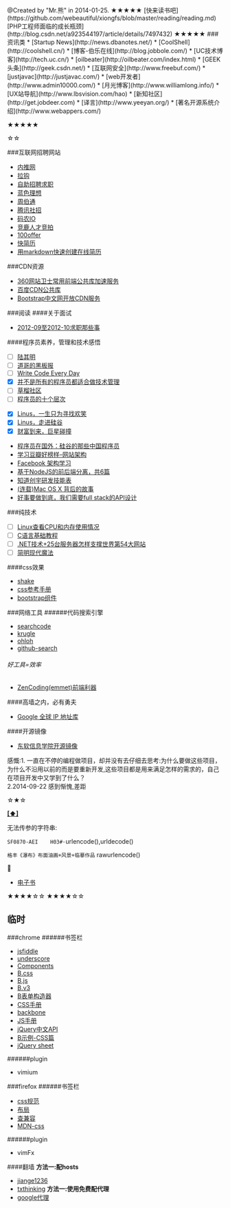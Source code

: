 <script type="text/javascript" src="http://libs.useso.com/js/bootstrap/3.2.0/js/bootstrap.min.js"></script>
<link rel="stylesheet" type="text/css" href="http://libs.useso.com/js/bootstrap/3.2.0/css/bootstrap.min.css" />
<span class="glyphicon glyphicon-bookmark"></span>
@Created by "Mr.熊" in 2014-01-25.  
★★★★★  
[快来读书吧](https://github.com/webeautiful/xiongfs/blob/master/reading/reading.md)  
[PHP工程师面临的成长瓶颈](http://blog.csdn.net/a923544197/article/details/7497432)
★★★★★  
###资讯类
* [Startup News](http://news.dbanotes.net/)
* [CoolShell](http://coolshell.cn/)
* [博客-伯乐在线](http://blog.jobbole.com/)
* [UC技术博客](http://tech.uc.cn/)
* [oilbeater](http://oilbeater.com/index.html)
* [GEEK头条](http://geek.csdn.net/)
* [互联网安全](http://www.freebuf.com/)
* [justjavac](http://justjavac.com/)
* [web开发者](http://www.admin10000.com/)
* [月光博客](http://www.williamlong.info/)
* [UX站导航](http://www.lbsvision.com/hao)
* [新知社区](http://get.jobdeer.com)
* [译言](http://www.yeeyan.org/)
* [著名开源系统介绍](http://www.webappers.com/)

★★★★★

☆☆  

###互联网招聘网站
* [内推网](http://www.neitui.me/)
* [拉钩](http://www.lagou.com/)
* [自助招聘求职](https://jobsdigg.com/)
* [蓝色理想](http://job.blueidea.com/)
* [周伯通](http://www.jobtong.com/)
* [腾讯社招](http://imgcache.qq.com/isd/index.html)
* [码农IO](http://job.manong.io/)
* [竞鹿人才竞拍](http://www.jobdeer.com/)
* [100offer](https://www.100offer.com/)
* [快简历](http://rd.kuaijianli.com/#hot)
* [用markdown快速创建在线简历](http://cvbox.sinaapp.com/)

###CDN资源
* [360网站卫士常用前端公共库加速服务](http://libs.useso.com/js.php)
* [百度CDN公共库](http://developer.baidu.com/wiki/index.php?title=docs/cplat/libs)
* [Bootstrap中文网开放CDN服务](http://www.bootcdn.cn/)

###<a name='TOC'>阅读</a>
####关于面试
* [2012-09至2012-10求职那些事](http://srhang.iteye.com/blog/1705651)

####程序员素养，管理和技术感悟
- [ ] [陆其明](http://blog.csdn.net/happydeer)
- [ ] [道哥的黑板报](http://taosay.net/)
- [ ] [Write Code Every Day](http://ejohn.org/blog/write-code-every-day/)
- [x] [并不是所有的程序员都适合做技术管理](http://www.csdn.net/article/2014-06-13/2820217)
- [ ] [草榴社区](http://cl.man.lv/)
- [ ] [程序员的十个层次](http://jianshu.io/p/xTNAyU)
* [x] [Linus，一生只为寻找欢笑](http://mp.weixin.qq.com/s?__biz=MjM5ODQ2MDIyMA==&mid=200486872&idx=1&sn=36d0b252a62847df9aad9f83ef7b9a62)
* [x] [Linus，走进硅谷](http://www.aiweibang.com/yuedu/tech/780509.html)
* [x] [财富到来，巨星碰撞](http://www.wtoutiao.com/a/310222.html)
* [程序员在国外：硅谷的那些中国程序员](http://blog.jobbole.com/68092/)
* [学习豆瓣好榜样–网站架构](http://dbanotes.net/arch/douban_arch.html)
* [Facebook 架构学习](http://dbanotes.net/arch/facebook_arch_note.html)
* [基于NodeJS的前后端分离，共6篇](http://ued.taobao.org/blog/2014/04/full-stack-development-with-nodejs/)
* [知道创宇研发技能表](blog.knownsec.com/Knownsec_RD_Checklist/v2.2.html)
* [(连载)Mac OS X 背后的故事](http://www.programmer.com.cn/6727/)
* [好事要做到底，我们需要full stack的API设计](http://www.blogjava.net/OneEyeWolf/archive/2008/01/01/171990.html)

###纯技术
* [ ] [Linux查看CPU和内存使用情况](http://www.cnblogs.com/xd502djj/archive/2011/03/01/1968041.html)
* [ ] [C语言基础教程](http://computer.howstuffworks.com/c23.htm/printable)
* [ ] [.NET技术+25台服务器怎样支撑世界第54大网站](http://news.html5tricks.com/donet-25-server-stackoverflow.html)
* [ ] [简明现代魔法](http://www.nowamagic.net/)

####css效果

* [shake](http://elrumordelaluz.github.io/csshake/#1)
* [css参考手册](http://css.doyoe.com/)
* [bootstrap组件](http://getbootstrap.com/components/)

###网络工具
######代码搜索引擎
* [searchcode](https://searchcode.com/)
* [krugle](http://www.krugle.org/)
* [ohloh](http://code.ohloh.net/)
* [github-search](https://github.com/search)

###### 好工具=效率
* [ZenCoding(emmet)前端利器](http://b.soont.com/vim/zencoding)

####高墙之内，必有勇夫

* [Google 全球 IP 地址库](https://github.com/justjavac/Google-IPs)

####开源镜像

* [东软信息学院开源镜像](http://mirrors.neusoft.edu.cn/)

感慨:1. 一直在不停的编程做项目，却并没有去仔细去思考:为什么要做这些项目，为什么不沿用以前的而是要重新开发,这些项目都是用来满足怎样的需求的，自己在项目开发中又学到了什么？  
2.2014-09-22 感到惭愧,差距  

☆★☆  

**[[⬆]](#TOC)**

无法传参的字符串:

`SF0870-AEI    H03#·`urlencode(),urldecode()

`格丰《瀑布》布面油画+风景+临摹作品`  rawurlencode()

:beer:

* [电子书](http://www.chnxp.com.cn/)

★★★★☆☆
★★★★☆☆

临时
------------------------------
###chrome
######书签栏
* [jsfiddle](http://jsfiddle.net/)
* [underscore](http://underscorejs.org/)
* [Components](http://getbootstrap.com/components/)
* [B.css](http://libs.useso.com/js/bootstrap/3.2.0/css/bootstrap.min.css)
* [B.js](http://libs.useso.com/js/bootstrap/3.2.0/js/bootstrap.min.js)
* [B.v3](http://v3.bootcss.com/css/)
* [B表单构造器](http://www.bootcss.com/p/bootstrap-form-builder/)
* [CSS手册](http://css.doyoe.com/)
* [backbone](http://backbonejs.org/)
* [JS手册](http://www.javascripture.com/)
* [jQuery中文API](http://jquery.bootcss.com/)
* [B示例-CSS篇](http://helongfei.com/bootstrap/)
* [jQuery sheet](http://www.css88.com/jqapi-1.9/)

######plugin
* vimium

###firefox
######书签栏
* [css规范](http://alloyteam.github.io/code-guide/#css)
* [布局](http://zh.learnlayout.com/box-sizing.html)
* [查兼容](http://caniuse.com/)
* [MDN-css](https://developer.mozilla.org/zh-CN/docs/Web/Guide/CSS/Getting_started)

######plugin
* vimFx

####翻墙
**方法一:配hosts**  
* [jiange1236](http://git.oschina.net/jiange1236/googlehosts)
* [txthinking](https://github.com/txthinking/google-hosts)
**方法一:使用免费配代理**  
* [google代理](http://www.souji8.com)
